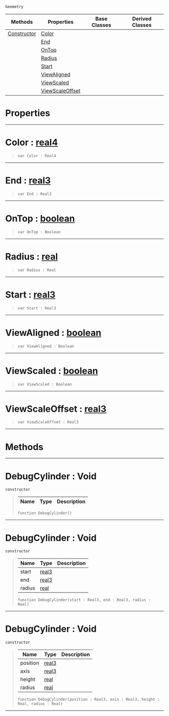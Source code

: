  `Geometry`

|Methods|Properties|Base Classes|Derived Classes|
|---|---|---|---|
|[ Constructor](https://github.com/PlasmaEngine/PlasmaDocs/blob/master/code_reference/class_reference/debugcylinder.markdown#debugcylinder-void)|[ Color](https://github.com/PlasmaEngine/PlasmaDocs/blob/master/code_reference/class_reference/debugcylinder.markdown#color-plasma-engine-docume)| | |
| |[ End](https://github.com/PlasmaEngine/PlasmaDocs/blob/master/code_reference/class_reference/debugcylinder.markdown#end-plasma-engine-document)| | |
| |[ OnTop](https://github.com/PlasmaEngine/PlasmaDocs/blob/master/code_reference/class_reference/debugcylinder.markdown#ontop-plasma-engine-docume)| | |
| |[ Radius](https://github.com/PlasmaEngine/PlasmaDocs/blob/master/code_reference/class_reference/debugcylinder.markdown#radius-plasma-engine-docum)| | |
| |[ Start](https://github.com/PlasmaEngine/PlasmaDocs/blob/master/code_reference/class_reference/debugcylinder.markdown#start-plasma-engine-docume)| | |
| |[ ViewAligned](https://github.com/PlasmaEngine/PlasmaDocs/blob/master/code_reference/class_reference/debugcylinder.markdown#viewaligned-plasma-engine)| | |
| |[ ViewScaled](https://github.com/PlasmaEngine/PlasmaDocs/blob/master/code_reference/class_reference/debugcylinder.markdown#viewscaled-plasma-engine-d)| | |
| |[ ViewScaleOffset](https://github.com/PlasmaEngine/PlasmaDocs/blob/master/code_reference/class_reference/debugcylinder.markdown#viewscaleoffset-plasma-eng)| | |


 #  Properties


---  
 #  Color : [real4](https://github.com/PlasmaEngine/PlasmaDocs/blob/master/code_reference/lightning_base_types/real4.markdown)

> 
> ``` lang=cpp, name=Lightning
> var Color : Real4


---  
 #  End : [real3](https://github.com/PlasmaEngine/PlasmaDocs/blob/master/code_reference/lightning_base_types/real3.markdown)

> 
> ``` lang=cpp, name=Lightning
> var End : Real3


---  
 #  OnTop : [boolean](https://github.com/PlasmaEngine/PlasmaDocs/blob/master/code_reference/lightning_base_types/boolean.markdown)

> 
> ``` lang=cpp, name=Lightning
> var OnTop : Boolean


---  
 #  Radius : [real](https://github.com/PlasmaEngine/PlasmaDocs/blob/master/code_reference/lightning_base_types/real.markdown)

> 
> ``` lang=cpp, name=Lightning
> var Radius : Real


---  
 #  Start : [real3](https://github.com/PlasmaEngine/PlasmaDocs/blob/master/code_reference/lightning_base_types/real3.markdown)

> 
> ``` lang=cpp, name=Lightning
> var Start : Real3


---  
 #  ViewAligned : [boolean](https://github.com/PlasmaEngine/PlasmaDocs/blob/master/code_reference/lightning_base_types/boolean.markdown)

> 
> ``` lang=cpp, name=Lightning
> var ViewAligned : Boolean


---  
 #  ViewScaled : [boolean](https://github.com/PlasmaEngine/PlasmaDocs/blob/master/code_reference/lightning_base_types/boolean.markdown)

> 
> ``` lang=cpp, name=Lightning
> var ViewScaled : Boolean


---  
 #  ViewScaleOffset : [real3](https://github.com/PlasmaEngine/PlasmaDocs/blob/master/code_reference/lightning_base_types/real3.markdown)

> 
> ``` lang=cpp, name=Lightning
> var ViewScaleOffset : Real3


---  
 #  Methods


---  
 #  DebugCylinder : Void

 `constructor`

> 
> |Name|Type|Description|
> |---|---|---|
> ``` lang=cpp, name=Lightning
> function DebugCylinder()
> ``` 


---  
 #  DebugCylinder : Void

 `constructor`

> 
> |Name|Type|Description|
> |---|---|---|
> |start|[real3](https://github.com/PlasmaEngine/PlasmaDocs/blob/master/code_reference/lightning_base_types/real3.markdown)| |
> |end|[real3](https://github.com/PlasmaEngine/PlasmaDocs/blob/master/code_reference/lightning_base_types/real3.markdown)| |
> |radius|[real](https://github.com/PlasmaEngine/PlasmaDocs/blob/master/code_reference/lightning_base_types/real.markdown)| |
> ``` lang=cpp, name=Lightning
> function DebugCylinder(start : Real3, end : Real3, radius : Real)
> ``` 


---  
 #  DebugCylinder : Void

 `constructor`

> 
> |Name|Type|Description|
> |---|---|---|
> |position|[real3](https://github.com/PlasmaEngine/PlasmaDocs/blob/master/code_reference/lightning_base_types/real3.markdown)| |
> |axis|[real3](https://github.com/PlasmaEngine/PlasmaDocs/blob/master/code_reference/lightning_base_types/real3.markdown)| |
> |height|[real](https://github.com/PlasmaEngine/PlasmaDocs/blob/master/code_reference/lightning_base_types/real.markdown)| |
> |radius|[real](https://github.com/PlasmaEngine/PlasmaDocs/blob/master/code_reference/lightning_base_types/real.markdown)| |
> ``` lang=cpp, name=Lightning
> function DebugCylinder(position : Real3, axis : Real3, height : Real, radius : Real)
> ``` 


---  
 

 